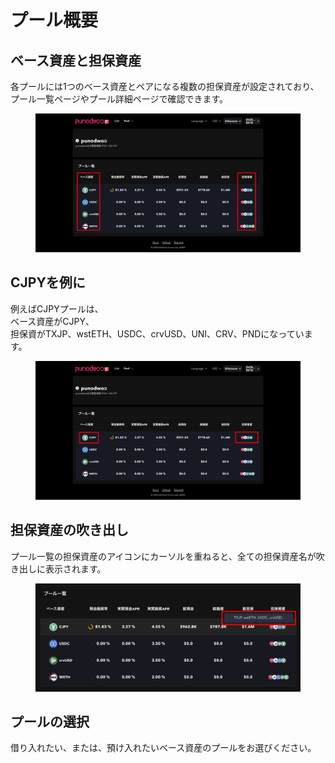 # プール概要

## ベース資産と担保資産

各プールには1つのベース資産とペアになる複数の担保資産が設定されており、\
プール一覧ページやプール詳細ページで確認できます。&#x20;

<figure><img src="../../.gitbook/assets/Group 3.png" alt=""><figcaption></figcaption></figure>

## CJPYを例に

例えばCJPYプールは、\
ベース資産がCJPY、\
担保資がTXJP、wstETH、USDC、crvUSD、UNI、CRV、PNDになっています。

<figure><img src="../../.gitbook/assets/Group 19.png" alt=""><figcaption></figcaption></figure>

## 担保資産の吹き出し

プール一覧の担保資産のアイコンにカーソルを重ねると、全ての担保資産名が吹き出しに表示されます。

<figure><img src="../../.gitbook/assets/Group 14.png" alt=""><figcaption></figcaption></figure>

## プールの選択

借り入れたい、または、預け入れたいベース資産のプールをお選びください。
